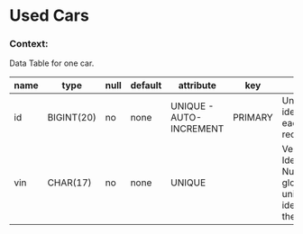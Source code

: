 # Used Cars

### Context:

Data Table for one car.

| name                | type          | null | default | attribute               | key     | note                                                                            |
| ------------------- | ------------- | ---- | ------- | ----------------------- | ------- | ------------------------------------------------------------------------------- |
| id                  | BIGINT(20)    | no   | none    | UNIQUE - AUTO-INCREMENT | PRIMARY | Unique identifier for each car record                                           |
| vin                 | CHAR(17)      | no   | none    | UNIQUE                  |         | Vehicle Identification Number, a globally unique identifier for the car         |